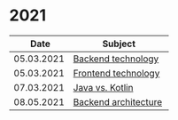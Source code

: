 # 2021

| **Date**   | **Subject** |
|------------|-------------|
| 05.03.2021 | [Backend technology](./2021/03/05/backend-technoglogy/index.md) |
| 05.03.2021 | [Frontend technology](./2021/03/05/frontend-technology/index.md) |
| 07.03.2021 | [Java vs. Kotlin](./2021/03/07/java-vs-kotlin/index.md) |
| 08.05.2021 | [Backend architecture](./2021/05/08/backend-architecture/index.md) |
